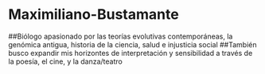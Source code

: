 # Maximiliano-Bustamante


##Biólogo apasionado por las teorías evolutivas contemporáneas, la genómica antigua, historia de la ciencia, salud e injusticia social 
##También busco expandir mis horizontes de interpretación y sensibilidad a través de la poesía, el cine, y la danza/teatro

